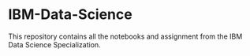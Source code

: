 # IBM-Data-Science
This repository contains all the notebooks and assignment from the IBM Data Science Specialization.
